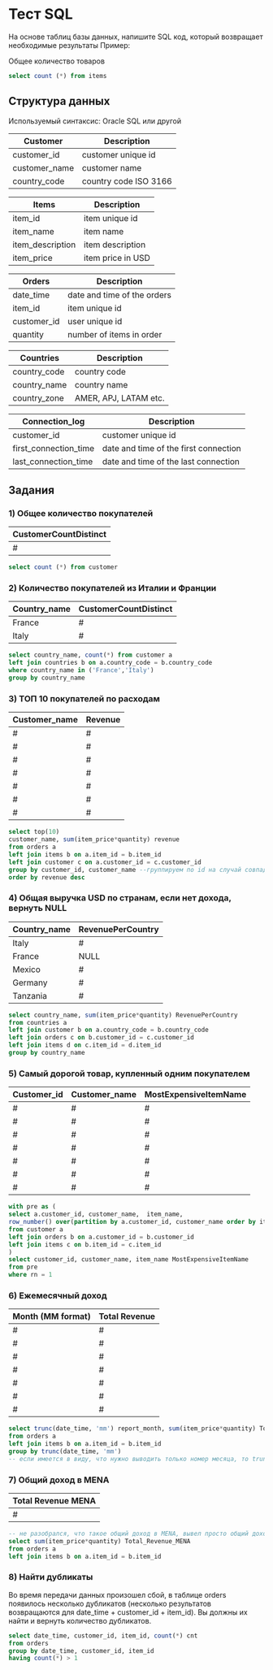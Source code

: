 # Тест SQL

На основе таблиц базы данных, напишите SQL код, который возвращает необходимые результаты
Пример: 

Общее количество товаров
```sql
select count (*) from items
```

## Структура данных

Используемый синтаксис: Oracle SQL или другой

| Сustomer       | Description           |
| -------------- | --------------------- |
| customer\_id   | customer unique id    |
| customer\_name | customer name         |
| country\_code  | country code ISO 3166 |

| Items             | Description       |
| ----------------- | ----------------- |
| item\_id          | item unique id    |
| item\_name        | item name         |
| item\_description | item description  |
| item\_price       | item price in USD |

| Orders       | Description                 |
| ------------ | --------------------------- |
| date\_time   | date and time of the orders |
| item\_id     | item unique id              |
| customer\_id | user unique id              |
| quantity     | number of items in order    |

| Countries     | Description           |
| ------------- | --------------------- |
| country\_code | country code          |
| country\_name | country name          |
| country\_zone | AMER, APJ, LATAM etc. |


| Сonnection\_log         | Description                           |
| ----------------------- | ------------------------------------- |
| customer\_id            | customer unique id                    |
| first\_connection\_time | date and time of the first connection |
| last\_connection\_time  | date and time of the last connection  |

## Задания

### 1) Общее количество покупателей

| **CustomerCountDistinct** |
| ----------------------------- |
| #                             |

```sql
select count (*) from customer
```

### 2) Количество покупателей из Италии и Франции

| **Country_name** | **CustomerCountDistinct** |
| ------------------------- | ----------------------------- |
| France                    | #                             |
| Italy                     | #                             |

```sql
select country_name, count(*) from customer a
left join countries b on a.country_code = b.country_code
where country_name in ('France','Italy')
group by country_name
```

### 3) ТОП 10 покупателей по расходам

| **Customer_name** | **Revenue** |
| ---------------------- | ----------- |
| #                      | #           |
| #                      | #           |
| #                      | #           |
| #                      | #           |
| #                      | #           |
| #                      | #           |
| #                      | #           |

```sql
select top(10)
customer_name, sum(item_price*quantity) revenue
from orders a
left join items b on a.item_id = b.item_id
left join customer c on a.customer_id = c.customer_id
group by customer_id, customer_name --группируем по id на случай совпадающих имен
order by revenue desc
```

### 4) Общая выручка USD по странам, если нет дохода, вернуть NULL

| **Country_name** | **RevenuePerCountry** |
| ------------------------- | --------------------- |
| Italy                     | #                     |
| France                    | NULL                  |
| Mexico                    | #                     |
| Germany                   | #                     |
| Tanzania                  | #                     |

```sql
select country_name, sum(item_price*quantity) RevenuePerCountry
from countries a
left join customer b on a.country_code = b.country_code
left join orders c on b.customer_id = c.customer_id
left join items d on c.item_id = d.item_id
group by country_name
```

### 5) Самый дорогой товар, купленный одним покупателем

| **Customer\_id** | **Customer\_name** | **MostExpensiveItemName** |
| ---------------- | ------------------ | ------------------------- |
| #                | #                  | #                         |
| #                | #                  | #                         |
| #                | #                  | #                         |
| #                | #                  | #                         |
| #                | #                  | #                         |
| #                | #                  | #                         |
| #                | #                  | #                         |

```sql
with pre as (
select a.customer_id, customer_name,  item_name,
row_number() over(partition by a.customer_id, customer_name order by item_price desc) rn
from customer a
left join orders b on a.customer_id = b.customer_id
left join items c on b.item_id = c.item_id
)
select customer_id, customer_name, item_name MostExpensiveItemName
from pre 
where rn = 1
```

### 6) Ежемесячный доход

| **Month (MM format)** | **Total Revenue** |
| --------------------- | ----------------- |
| #                     | #                 |
| #                     | #                 |
| #                     | #                 |
| #                     | #                 |
| #                     | #                 |
| #                     | #                 |
| #                     | #                 |

```sql
select trunc(date_time, 'mm') report_month, sum(item_price*quantity) Total_Revenue
from orders a 
left join items b on a.item_id = b.item_id
group by trunc(date_time, 'mm')
-- если имеется в виду, что нужно выводить только номер месяца, то trunc(date_time, 'mm') нужно заменить на extract(month from date_time)
```

### 7) Общий доход в MENA

| **Total Revenue MENA** |
| ---------------------- |
| #                      |

```sql
-- не разобрался, что такое общий доход в MENA, вывел просто общий доход за все время
select sum(item_price*quantity) Total_Revenue_MENA
from orders a 
left join items b on a.item_id = b.item_id
```

### 8) Найти дубликаты

Во время передачи данных произошел сбой, в таблице orders появилось несколько 
дубликатов (несколько результатов возвращаются для date_time + customer_id + item_id). 
Вы должны их найти и вернуть количество дубликатов.

```sql
select date_time, customer_id, item_id, count(*) cnt
from orders
group by date_time, customer_id, item_id
having count(*) > 1 
```
